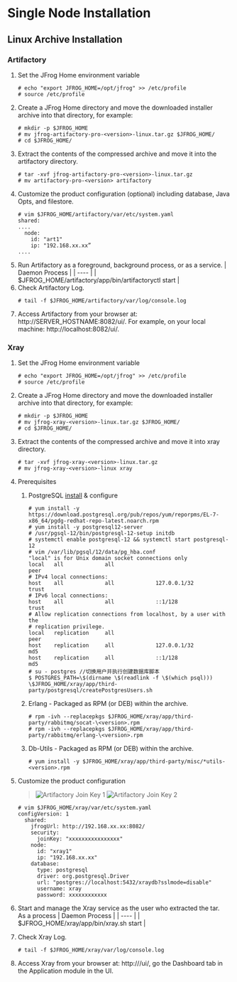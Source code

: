 # Single Node Installation
## Linux Archive Installation

### Artifactory
1. Set the JFrog Home environment variable
    ```
    # echo "export JFROG_HOME=/opt/jfrog" >> /etc/profile
    # source /etc/profile
    ```
2. Create a JFrog Home directory and move the downloaded installer archive into that directory, for example:
    ```
    # mkdir -p $JFROG_HOME
    # mv jfrog-artifactory-pro-<version>-linux.tar.gz $JFROG_HOME/
    # cd $JFROG_HOME/
    ```
3. Extract the contents of the compressed archive and move it into the artifactory directory.
    ```
    # tar -xvf jfrog-artifactory-pro-<version>-linux.tar.gz
    # mv artifactory-pro-<version> artifactory
    ```
4. Customize the product configuration (optional) including database, Java Opts, and filestore.
    ```
    # vim $JFROG_HOME/artifactory/var/etc/system.yaml
    shared:
    ....
      node:
        id: "art1"
        ip: "192.168.xx.xx”
    ....
    ```
5. Run Artifactory as a foreground, background process, or as a service.
    | Daemon Process |
    | ---- |
    | $JFROG_HOME/artifactory/app/bin/artifactoryctl start |
6. Check Artifactory Log.
    ```
    # tail -f $JFROG_HOME/artifactory/var/log/console.log
    ```
7. Access Artifactory from your browser at: http://SERVER_HOSTNAME:8082/ui/. For example, on your local machine: http://localhost:8082/ui/.

### Xray
1. Set the JFrog Home environment variable
    ```
    # echo "export JFROG_HOME=/opt/jfrog" >> /etc/profile
    # source /etc/profile
    ```
2. Create a JFrog Home directory and move the downloaded installer archive into that directory, for example:
    ```
    # mkdir -p $JFROG_HOME
    # mv jfrog-xray-<version>-linux.tar.gz $JFROG_HOME/
    # cd $JFROG_HOME/
    ```
3. Extract the contents of the compressed archive and move it into xray directory.
    ```
    # tar -xvf jfrog-xray-<version>-linux.tar.gz
    # mv jfrog-xray-<version>-linux xray
    ```
4. Prerequisites
    1. PostgreSQL [install](https://www.postgresql.org/download/linux/redhat/) & configure
        ```
        # yum install -y https://download.postgresql.org/pub/repos/yum/reporpms/EL-7-x86_64/pgdg-redhat-repo-latest.noarch.rpm
        # yum install -y postgresql12-server
        # /usr/pgsql-12/bin/postgresql-12-setup initdb
        # systemctl enable postgresql-12 && systemctl start postgresql-12
        # vim /var/lib/pgsql/12/data/pg_hba.conf
        "local" is for Unix domain socket connections only
        local   all             all                                     peer
        # IPv4 local connections:
        host    all             all             127.0.0.1/32            trust
        # IPv6 local connections:
        host    all             all             ::1/128                 trust
        # Allow replication connections from localhost, by a user with the
        # replication privilege.
        local   replication     all                                     peer
        host    replication     all             127.0.0.1/32            md5
        host    replication     all             ::1/128                 md5
        # su - postgres //切换用户并执行创建数据库脚本
        $ POSTGRES_PATH=\$(dirname \$(readlink -f \$(which psql))) \$JFROG_HOME/xray/app/third-party/postgresql/createPostgresUsers.sh
        ```
    2. Erlang - Packaged as RPM (or DEB) within the archive.
        ```
        # rpm -ivh --replacepkgs $JFROG_HOME/xray/app/third-party/rabbitmq/socat-\<version>.rpm
        # rpm -ivh --replacepkgs $JFROG_HOME/xray/app/third-party/rabbitmq/erlang-\<version>.rpm
        ```
    3. Db-Utils - Packaged as RPM (or DEB) within the archive.
        ```
        # yum install -y $JFROG_HOME/xray/app/third-party/misc/*utils-<version>.rpm
        ```
5. Customize the product configuration
    >![Artifactory Join Key 1](https://github.com/j1an5/JFrog_Self-Hosted/blob/main/resource/images/Artifactory%20Join%20Key%201.png?raw=true)
    ![Artifactory Join Key 2](https://github.com/j1an5/JFrog_Self-Hosted/blob/main/resource/images/Artifactory%20Join%20Key%202.png?raw=true)

    ```
    # vim $JFROG_HOME/xray/var/etc/system.yaml
    configVersion: 1
      shared:
        jfrogUrl: http://192.168.xx.xx:8082/
        security:
          joinKey: "xxxxxxxxxxxxxxxx"
        node:
          id: "xray1"
          ip: "192.168.xx.xx"
        database:
          type: postgresql
          driver: org.postgresql.Driver
          url: "postgres://localhost:5432/xraydb?sslmode=disable"
          username: xray
          password: xxxxxxxxxxxx
    ```
6. Start and manage the Xray service as the user who extracted the tar.<br>
    As a process
    | Daemon Process |
    | ---- |
    | $JFROG_HOME/xray/app/bin/xray.sh start |
7. Check Xray Log.
    ```
    # tail -f $JFROG_HOME/xray/var/log/console.log
    ```
8. Access Xray from your browser at: http://<jfrogUrl>/ui/, go the Dashboard tab in the Application module in the UI.

